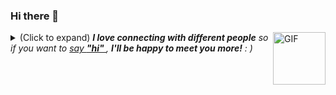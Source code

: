 ### Hi there 👋


<img align="right" alt="GIF" src="https://k.kfirstsnowlucky.cn/?explorer/share/file&hash=92d0ATAFezhxC4XIgl1cG4-dQsxVGt5N-TjzxdhND-alhSEWsX-SzseJ7XHon7BeJwT_kwNykkdY5t0O4C7fYIFUw_oxpdeqPeWpih4Y8KX2&name=/github.jpg" width="84" title="Say HI"> <details><summary>(Click to expand) <em><b>I love connecting with different people</b> so if you want to <a href="https://voup.cn" >say <b>"hi" </b></a>, <b>I'll be happy to meet you more!</b> : )</em></summary>
<!--
**Fristsnow/Fristsnow** is a ✨ _special_ ✨ repository because its `README.md` (this file) appears on your GitHub profile.

Here are some ideas to get you started:

- 🔭 I’m currently working on ...
- 🌱 I’m currently learning ...
- 👯 I’m looking to collaborate on ...
- 🤔 I’m looking for help with ...
- 💬 Ask me about ...
- 📫 How to reach me: ...
- 😄 Pronouns: ...
- ⚡ Fun fact: ...
-->
